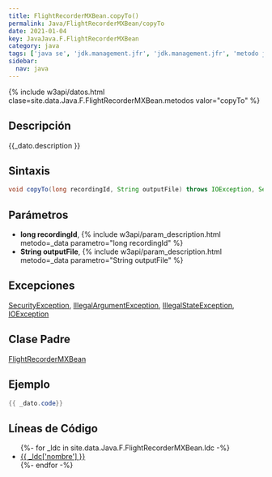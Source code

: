 ```yaml
---
title: FlightRecorderMXBean.copyTo()
permalink: Java/FlightRecorderMXBean/copyTo
date: 2021-01-04
key: JavaJava.F.FlightRecorderMXBean
category: java
tags: ['java se', 'jdk.management.jfr', 'jdk.management.jfr', 'metodo java', 'Java 9']
sidebar: 
  nav: java
---
```


{% include w3api/datos.html clase=site.data.Java.F.FlightRecorderMXBean.metodos valor="copyTo" %}

## Descripción
{{_dato.description }}

## Sintaxis
~~~java
void copyTo(long recordingId, String outputFile) throws IOException, SecurityException
~~~

## Parámetros
* **long recordingId**,  {% include w3api/param_description.html metodo=_data parametro="long recordingId" %}
* **String outputFile**,  {% include w3api/param_description.html metodo=_data parametro="String outputFile" %}

## Excepciones
[SecurityException](/Java/SecurityException/), [IllegalArgumentException](/Java/IllegalArgumentException/), [IllegalStateException](/Java/IllegalStateException/), [IOException](/Java/IOException/)

## Clase Padre
[FlightRecorderMXBean](/Java/FlightRecorderMXBean/)

## Ejemplo
~~~java
{{ _dato.code}}
~~~

## Líneas de Código
<ul>
{%- for _ldc in site.data.Java.F.FlightRecorderMXBean.ldc -%}
   <li>
       <a href="{{_ldc['url'] }}">{{ _ldc['nombre'] }}</a>
   </li>
{%- endfor -%}
</ul>
